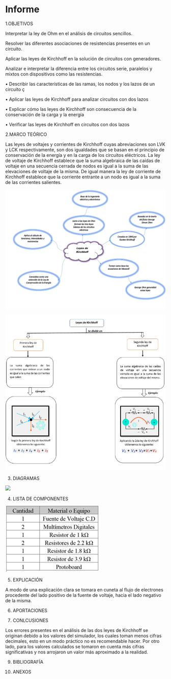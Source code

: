 # Informe
1.OBJETIVOS 

Interpretar la ley de Ohm en el análisis de circuitos sencillos.

Resolver las diferentes asociaciones de resistencias presentes en un circuito.

Aplicar las leyes de Kirchhoff en la solución de circuitos con generadores.

Analizar e interpretar la diferencia entre los circuitos serie, paralelos y mixtos con dispositivos como las resistencias.
 
•	Describir las características de las ramas, los nodos y los lazos de un circuito ç

•	Aplicar las leyes de Kirchhoff  para analizar circuitos con dos lazos  

•	Explicar cómo las leyes de Kirchhoff son consecuencia de la conservación de la carga y la energía

•	Verificar las leyes de Kirchhoff en circuitos con dos lazos


2.MARCO TEÓRICO

Las leyes de voltajes y corrientes de Kirchhoff cuyas abreviaciones son LVK y LCK respectivamente, son dos igualdades que se basan en el principio de conservación de la energía y en la carga de los circuitos eléctricos. La ley de voltaje de Kirchhoff establece que la suma algebraica de las caídas de voltaje en una secuencia cerrada de nodos es igual a la suma de las elevaciones de voltaje de la misma. De igual manera la ley de corriente de Kirchhoff establece que la corriente entrante a un nodo es igual a la suma de las corrientes salientes.


![](img/Mapa%20mental%202.jpeg)

![](img/Mapa%20Mental%201.jpeg)

3. DIAGRAMAS

![](img/Diagrama%20Circuito%20Eléctrico.jpg)

4. LISTA DE COMPONENTES

![](img/Material%20y%20Equipo%20Requerido.jpg)

5. EXPLICACIÓN 

A modo de una explicación clara se tomara en cuneta al flujo de electrones procedente del lado positivo de la fuente de voltaje, hacia el lado negativo de la misma. 

6. APORTACIONES

7. CONLCUSIONES

Los errores presentes en el análisis de las dos leyes de Kirchhoff se originan debido a los valores del simulador, los cuales toman menos cifras decimales, esto en un modo práctico no es recomendable hacer. Por otro lado, para los valores calculados se tomaron en cuenta más cifras significativas y nos arrojaron un valor más aproximado a la realidad. 

9. BIBLIOGRAFÍA 


10. ANEXOS

